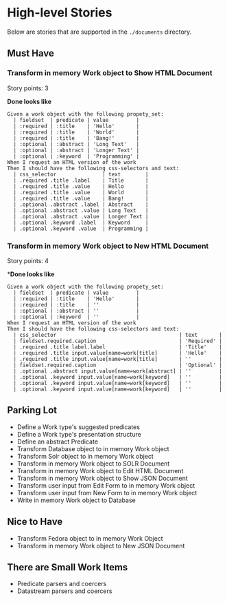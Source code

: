 # High-level Stories

Below are stories that are supported in the `./documents` directory.

## Must Have

### Transform in memory Work object to Show HTML Document

Story points: 3

**Done looks like**

```gherkin
Given a work object with the following propety_set:
  | fieldset  | predicate | value         |
  | :required | :title    | 'Hello'       |
  | :required | :title    | 'World'       |
  | :required | :title    | 'Bang!'       |
  | :optional | :abstract | 'Long Text'   |
  | :optional | :abstract | 'Longer Text' |
  | :optional | :keyword  | 'Programming' |
When I request an HTML version of the work
Then I should have the following css-selectors and text:
  | css_selector               | text        |
  | .required .title .label    | Title       |
  | .required .title .value    | Hello       |
  | .required .title .value    | World       |
  | .required .title .value    | Bang!       |
  | .optional .abstract .label | Abstract    |
  | .optional .abstract .value | Long Text   |
  | .optional .abstract .value | Longer Text |
  | .optional .keyword .label  | Keyword     |
  | .optional .keyword .value  | Programming |
```

### Transform in memory Work object to New HTML Document

Story points: 4

***Done looks like**

```gherkin
Given a work object with the following propety_set:
  | fieldset  | predicate | value         |
  | :required | :title    | 'Hello'       |
  | :required | :title    | ''            |
  | :optional | :abstract | ''            |
  | :optional | :keyword  | ''            |
When I request an HTML version of the work
Then I should have the following css-selectors and text:
  | css_selector                                        | text       |
  | fieldset.required.caption                           | 'Required' |
  | .required .title label.label                        | 'Title'    |
  | .required .title input.value[name=work[title]       | 'Hello'    |
  | .required .title input.value[name=work[title]       | ''         |
  | fieldset.required.caption                           | 'Optional' |
  | .optional .abstract input.value[name=work[abstract] | ''         |
  | .optional .keyword input.value[name=work[keyword]   | ''         |
  | .optional .keyword input.value[name=work[keyword]   | ''         |
  | .optional .keyword input.value[name=work[keyword]   | ''         |
```

## Parking Lot

* Define a Work type's suggested predicates
* Define a Work type's presentation structure
* Define an abstract Predicate
* Transform Database object to in memory Work object
* Transform Solr object to in memory Work object
* Transform in memory Work object to SOLR Document
* Transform in memory Work object to Edit HTML Document
* Transform in memory Work object to Show JSON Document
* Transform user input from Edit Form to in memory Work object
* Transform user input from New Form to in memory Work object
* Write in memory Work object to Database

## Nice to Have

* Transform Fedora object to in memory Work Object
* Transform in memory Work object to New JSON Document

## There are Small Work Items

* Predicate parsers and coercers
* Datastream parsers and coercers